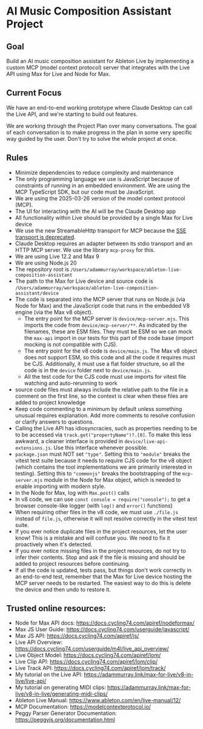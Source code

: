 # AI Music Composition Assistant Project

## Goal

Build an AI music composition assistant for Ableton Live by implementing a custom MCP (model context protocol) server
that integrates with the Live API using Max for Live and Node for Max.

## Current Focus

We have an end-to-end working prototype where Claude Desktop can call the Live API, and we're starting to build out
features.

We are working through the Project Plan over many conversations. The goal of each conversation is to make progress in
the plan in some very specific way guided by the user. Don't try to solve the whole project at once.

## Rules

- Minimize dependencies to reduce complexity and maintenance
- The only programming language we use is JavaScript because of constraints of running in an embedded environment. We
  are using the MCP TypeScript SDK, but our code must be JavaScript.
- We are using the 2025-03-26 version of the model context protocol (MCP).
- The UI for interacting with the AI will be the Claude Desktop app
- All functionality within Live should be provided by a single Max for Live device
- We use the new StreamableHttp transport for MCP because the
  [SSE transport is deprecated](https://github.com/modelcontextprotocol/typescript-sdk?tab=readme-ov-file#backwards-compatibility).
- Claude Desktop requires an adapter between its stdio transport and an HTTP MCP server. We use the library `mcp-proxy`
  for this.
- We are using Live 12.2 and Max 9
- We are using Node.js 20
- The repository root is `/Users/adammurray/workspace/ableton-live-composition-assistant`
- The path to the Max for Live device and source code is
  `/Users/adammurray/workspace/ableton-live-composition-assistant/device`
- The code is separated into the MCP server that runs on Node.js (via Node for Max) and the JavaScript code that runs in
  the embedded V8 engine (via the Max v8 object).
  - The entry point for the MCP server is `device/mcp-server.mjs`. This imports the code from `device/mcp-server/**`. As
    indicated by the filenames, these are ESM files. They must be ESM so we can mock the `max-api` import in our tests
    for this part of the code base (import mocking is not compatible with CJS).
  - The entry point for the v8 code is `device/main.js`. The Max v8 object does not support ESM, so this code and all
    the code it requires must be CJS. Additionally, it must use a flat folder structure, so all the code is in the
    `device` folder next to `device/main.js`.
  - All the test code for the CJS code must use imports for vitest file watching and auto-rerunning to work
- source code files must always include the relative path to the file in a comment on the first line, so the context is
  clear when these files are added to project knowledge
- Keep code commenting to a minimum by default unless something unusual requires explanation. Add more comments to
  resolve confusion or clarify answers to questions.
- Calling the Live API has idiosyncracies, such as properties needing to be to be accessed via
  `track.get("propertyName")?.[0]`. To make this less awkward, a cleaner interface is provided in
  `device/live-api-extensions.js`. Use this interface whenever possible.
- `package.json` must NOT set `"type"`. Setting this to `"module"` breaks the vitest test suite because it needs to
  require CJS code for the v8 object (which contains the tool implementations we are primarily interested in testing).
  Setting this to `"commonjs"` breaks the bootstrapping of the `mcp-server.mjs` module in the Node for Max object, which
  is needed to enable importing with modern style.
- In the Node for Max, log with `Max.post()` calls
- In v8 code, we can use `const console = require("console");` to get a browser console-like logger (with `log()` and
  `error()` functions)
- When requiring other files in the v8 code, we must use `./file.js` instead of `file.js`, otherwise it will not resolve
  correctly in the vitest test suite.
- If you ever notice duplicate files in the project resources, let the user know! This is a mistake and will confuse
  you. We need to fix it proactively when it's detected.
- If you ever notice missing files in the project resources, do not try to infer their contents. Stop and ask if the
  file is missing and should be added to project resources before continuing.
- If all the code is updated, tests pass, but things don't work correctly in an end-to-end test, remember that the Max
  for Live device hosting the MCP server needs to be restarted. The easiest way to do this is delete the device and then
  undo to restore it.

## Trusted online resources:

- Node for Max API docs: https://docs.cycling74.com/apiref/nodeformax/
- Max JS User Guide: https://docs.cycling74.com/userguide/javascript/
- Max JS API: https://docs.cycling74.com/apiref/js/
- Live API Overview: https://docs.cycling74.com/userguide/m4l/live_api_overview/
- Live Object Model: https://docs.cycling74.com/apiref/lom/
- Live Clip API: https://docs.cycling74.com/apiref/lom/clip/
- Live Track API: https://docs.cycling74.com/apiref/lom/track/
- My tutorial on the Live API: https://adammurray.link/max-for-live/v8-in-live/live-api/
- My tutorial on generating MIDI clips: https://adammurray.link/max-for-live/v8-in-live/generating-midi-clips/
- Ableton Live Manual: https://www.ableton.com/en/live-manual/12/
- MCP Documentation: https://modelcontextprotocol.io/
- Peggy Parser Generator Documentation: https://peggyjs.org/documentation.html
